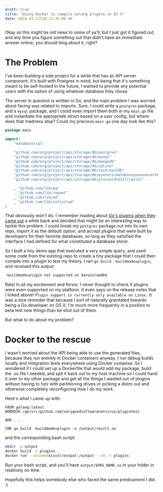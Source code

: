 ```yaml
---
draft: true
title: "Using Docker to compile Golang plugins on OS X"
date: 2018-01-11T20:23:35-06:00
---
```


Okay so this might be old news to some of ya'll, but I just got it figured out, and any time you figure something out that didn't have an immediate answer online, you should blog about it, right?

# The Problem

I've been building a side project for a while that has an API server component. It's built with Postgres in mind, but being that it's something meant to be self-hosted in the future, I wanted to provide any potential users with the option of using whatever database they chose.

The server in question is written in Go, and the main problem I was worried about facing was related to imports. Sure, I could write a `postgres` package, and a `mysql` package, and I could even import them both in my `main.go` file and instantiate the appropriate struct based on a user config, but where does that madness stop? Could my precious `main.go` one day look like this?

```go
package main

import(
    "database/sql"

    "github.com/org/project/api/storage/db/postgres"
    "github.com/org/project/api/storage/db/mysql"
    "github.com/org/project/api/storage/db/mongodb"
    "github.com/org/project/api/storage/db/sqlite"
    "github.com/org/project/api/storage/db/cockroachdb"
    "github.com/org/project/api/storage/db/esotericdatabaseyouveneverheardof"
    "github.com/org/project/api/storage/db/plainoldtextfileslol"

    _ "github.com/lib/pq"
    _ "github.com/lib/repeat"
    _ "github.com/lib/ad"
    _ "github.com/lib/infinitum"
)
```

That obviously won't do. I remember reading about [Go's plugins when they came out](https://golang.org/doc/go1.8#plugin) a while back and decided that might be an interesting way to tackle this problem. I could break my `postgres` package out into its own repo, import it as the default option, and accept plugins that were built by developers for their favorite databases, so long as they satisfied the interface I had defined for what constituted a database storer.

So I built a tiny demo app that executed a very simple query, and used some code from the existing repo to create a tiny package that I could then compile into a plugin to test my theory. I ran `go build -buildmode=plugin`, and received this output:

```bash
-buildmode=plugin not supported on darwin/amd64
```

Rats! In all my excitement and fervor, I never thought to check if plugins were even supported on my platform. It even says on the release notes that I linked above! `Plugin support is currently only available on Linux.` It was a nice reminder that because I sort of naturally gravitated towards being a Go developer on OS X, I'm much more frequently in a position to beta test new things than be shut out of them.

But what to do about my problem?

# Docker to the rescue

I wasn't worried about the API being able to use the generated files, because they run entirely in Docker containers anyway. I run debug builds locally and integration tests everywhere using Docker compose. So I wondered if I could set up a Dockerfile that would add my package, build the .so file I needed, and spit it back out to my host machine so I could hand it over to my other package and get all the things I wanted out of plugins without having to futz with partitioning drives or picking a distro out and otherwise completely reconfiguring how I do my work.

Here's what I came up with:

```docker
FROM golang:latest
WORKDIR /go/src/github.com/verygoodsoftwarenotvirus/plugintest

ADD . .

CMD go build -buildmode=plugin -o /output/result.so
```

and the corresponding bash script:

```bash
mkdir -p output
docker build -t plugins .
docker run --volume=$(pwd)/output:/output --rm -t plugins
```

Run your bash script, and you'll have `output/$PKG_NAME.so` in your folder in relatively no time.

Hopefully this helps somebody else who faced the same predicament I did. :)